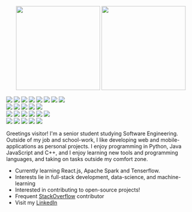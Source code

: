 <p align = "center">
  <img src="https://github-readme-stats.vercel.app/api?username=abusyprogrammer&show_icons=true&theme=tokyonight&line_height=27" height="224px">
  <img src="https://github-readme-stats.vercel.app/api/top-langs/?username=abusyprogrammer&hide=css,lua,html&theme=tokyonight" height="224px">
</p>

<img src="https://img.shields.io/badge/-Python-225765?style=flat-square&logo=Python&logoColor=white"/>
<img src="https://img.shields.io/badge/-Java-E51837?style=flat-square&logo=Java&logoColor=white"/>
<img src="https://img.shields.io/badge/-Javascript-F0DB4F?style=flat-square&logo=Javascript&logoColor=323330"/>
<img src="https://img.shields.io/badge/-C-5968BA?style=flat-square&logo=C&logoColor=323330"/>
<img src="https://img.shields.io/badge/-C++-6195CB?style=flat-square&logo=c%2B%2B&logoColor=323330"/>
<img src="https://img.shields.io/badge/-Perl-003E62?style=flat-square&logo=perl&logoColor=white"/>
<img src="https://img.shields.io/badge/-SAS-3B7CC0?style=flat-square&logo=SAS&logoColor=white"/>
<img src="https://img.shields.io/badge/-MATLAB-9E3410?style=flat-square&logo=MATLAB3&logoColor=white"/><br>
<img src="https://img.shields.io/badge/-MySQL-F29111?style=flat-square&logo=PostgreSQL&logoColor=326690"/>
<img src="https://img.shields.io/badge/-PostgreSQL-326690?style=flat-square&logo=MySQL&logoColor=white"/>
<img src="https://img.shields.io/badge/-Firebase-0396DE?style=flat-square&logo=Firebase&logoColor=ED7E0B"/>
<img src="https://img.shields.io/badge/-Spark-3C3A3E?style=flat-square&logo=Apache&logoColor=white"/>
<img src="https://img.shields.io/badge/-Cassandra-0B7897?style=flat-square&logo=Apache&logoColor=white"/><br>
<img src="https://img.shields.io/badge/-Vue.js-42B883?style=flat-square&logo=Vue.js&logoColor=white"/>
<img src="https://img.shields.io/badge/-React.js-61DAFB?style=flat-square&logo=React&logoColor=white"/>
<img src="https://img.shields.io/badge/-Node.js-87BF00?style=flat-square&logo=Node.js&logoColor=white"/>
<img src="https://img.shields.io/badge/-Mocha.js-007E6E?style=flat-square&logo=mocha&logoColor=white"/>
<img src="https://img.shields.io/badge/-Django-092D1F?style=flat-square&logo=Django&logoColor=white"/>
<img src="https://img.shields.io/badge/-Flask-black?style=flat-square&logo=Flask&logoColor=white"/><br>
<img src="https://img.shields.io/badge/-Trello-0079BF?style=flat-square&logo=Trello&logoColor=white"/>
<img src="https://img.shields.io/badge/-Github-181717?style=flat-square&logo=GitHub&logoColor=white"/>
<img src="https://img.shields.io/badge/-Git-F44D27?style=flat-square&logo=Git&logoColor=white"/>
<img src="https://img.shields.io/badge/-Bing Maps-007E6E?style=flat-square&logo=Bing&logoColor=white"/>
<img src="https://img.shields.io/badge/-Bootstrap-rgb(83,33,156)?style=flat-square&logo=Bootstrap&logoColor=white"/>

Greetings visitor! I'm a senior student studying Software Engineering. Outside of my job and school-work, I like developing web and mobile-applications as personal projects. I enjoy programming in Python, Java JavaScript and C++, and I enjoy learning new tools and programming languages, and taking on tasks outside my comfort zone.

- Currently learning React.js, Apache Spark and Tenserflow.
- Interests lie in full-stack development, data-science, and machine-learning
- Interested in contributing to open-source projects!
- Frequent [StackOverflow](https://stackoverflow.com/users/7310344/busyprogrammer) contributor
- Visit my [LinkedIn](https://www.linkedin.com/in/aryankukreja/)
